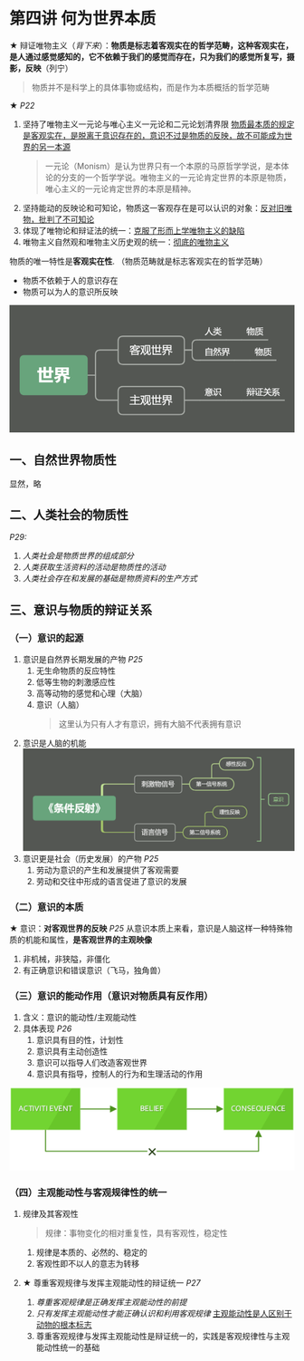 # 第四讲 何为世界本质

**★** 辩证唯物主义（*背下来*）：**物质是标志着客观实在的哲学范畴，这种客观实在，是人通过感觉感知的，它不依赖于我们的感觉而存在，只为我们的感觉所复写，摄影，反映**（列宁）
> 物质并不是科学上的具体事物或结构，而是作为本质概括的哲学范畴

**★** *P22*

1. 坚持了唯物主义一元论与唯心主义一元论和二元论划清界限
   <u>物质最本质的规定是客观实在，是脱离于意识存在的，意识不过是物质的反映，故不可能成为世界的另一本源</u>
   > 一元论（Monism）是认为世界只有一个本原的马原哲学学说，是本体论的分支的一个哲学学说。唯物主义的一元论肯定世界的本原是物质，唯心主义的一元论肯定世界的本原是精神。
2. 坚持能动的反映论和可知论，物质这一客观存在是可以认识的对象：<u>反对旧唯物，批判了不可知论</u>
3. 体现了唯物论和辩证法的统一：<u>克服了形而上学唯物主义的缺陷</u>
4. 唯物主义自然观和唯物主义历史观的统一：<u>彻底的唯物主义</u>

物质的唯一特性是**客观实在性**. （物质范畴就是标志客观实在的哲学范畴）

- 物质不依赖于人的意识存在
- 物质可以为人的意识所反映

![alt](assets/%E7%AC%AC%E5%9B%9B%E8%AE%B2%20%E4%BD%95%E4%B8%BA%E4%B8%96%E7%95%8C%E6%9C%AC%E8%B4%A8/世界.png)

## 一、自然世界物质性

显然，略

## 二、人类社会的物质性

*P29:*

1. *人类社会是物质世界的组成部分*
2. *人类获取生活资料的活动是物质性的活动*
3. *人类社会存在和发展的基础是物质资料的生产方式*

## 三、意识与物质的辩证关系

### （一）意识的起源

1. 意识是自然界长期发展的产物 *P25*
   1. 无生命物质的反应特性
   2. 低等生物的刺激感应性
   3. 高等动物的感觉和心理（大脑）
   4. 意识（人脑）
      > 这里认为只有人才有意识，拥有大脑不代表拥有意识
2. 意识是人脑的机能
   ![alt](assets/%E7%AC%AC%E5%9B%9B%E8%AE%B2%20%E4%BD%95%E4%B8%BA%E4%B8%96%E7%95%8C%E6%9C%AC%E8%B4%A8/意识.png)
3. 意识更是社会（历史发展）的产物 *P25*
   1. 劳动为意识的产生和发展提供了客观需要
   2. 劳动和交往中形成的语言促进了意识的发展

### （二）意识的本质

**★** 意识：**对客观世界的反映**
*P25* 从意识本质上来看，意识是人脑这样一种特殊物质的机能和属性，**是客观世界的主观映像**

1. 非机械，非狭隘，非僵化
2. 有正确意识和错误意识（飞马，独角兽）

### （三）意识的能动作用（意识对物质具有反作用）

1. 含义：意识的能动性/主观能动性
2. 具体表现 *P26*
   1. 意识具有目的性，计划性
   2. 意识具有主动创造性
   3. 意识可以指导人们改造客观世界
   4. 意识具有指导，控制人的行为和生理活动的作用

![alt](assets/%E7%AC%AC%E5%9B%9B%E8%AE%B2%20%E4%BD%95%E4%B8%BA%E4%B8%96%E7%95%8C%E6%9C%AC%E8%B4%A8/能动性.png)

### （四）主观能动性与客观规律性的统一

1. 规律及其客观性
   > 规律：事物变化的相对重复性，具有客观性，稳定性

   1. 规律是本质的、必然的、稳定的
   2. 客观性即不以人的意志为转移
2. **★** 尊重客观规律与发挥主观能动性的辩证统一 *P27*
   1. *尊重客观规律是正确发挥主观能动性的前提*
   2. *只有发挥主观能动性才能正确认识和利用客观规律*
      <u>主观能动性是人区别于动物的根本标志</u>
   3. 尊重客观规律与发挥主观能动性是辩证统一的，实践是客观规律性与主观能动性统一的基础
